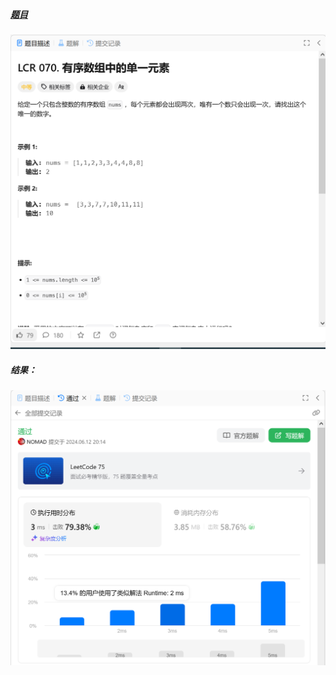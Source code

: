 ##### [题目](https://leetcode.cn/problems/skFtm2/description/)
![pic](img.png)
##### 结果：
![pic](result.png)